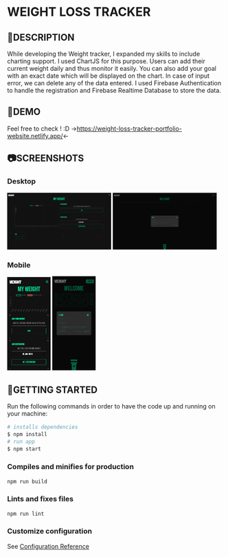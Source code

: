 # WEIGHT LOSS TRACKER

## :scroll:DESCRIPTION

While developing the Weight tracker, I expanded my skills to include charting support. I used ChartJS for this purpose. Users can add their current weight daily and thus monitor it easily. You can also add your goal with an exact date which will be displayed on the chart. In case of input error, we can delete any of the data entered. I used Firebase Authentication to handle the registration and Firebase Realtime Database to store the data. 

## :link:DEMO

 Feel free to check ! :D
->https://weight-loss-tracker-portfolio-website.netlify.app/<-

## :camera:SCREENSHOTS

### Desktop

<img src="readme_assets\weight_1_desktop.png" width='48%'/>  <img src="readme_assets\weight_2_desktop.png" width='48%'/>

### Mobile

<img src="readme_assets\weight_1_MOBILE.png" width='20%' />  <img src="readme_assets\weight_2_MOBILE.png" width='20%'/>

## :checkered_flag:GETTING STARTED

Run the following commands in order to have the code up and running on your machine:

``` bash
# installs dependencies
$ npm install
# run app
$ npm start
```

### Compiles and minifies for production

```
npm run build
```

### Lints and fixes files

```
npm run lint
```

### Customize configuration

See [Configuration Reference](https://cli.vuejs.org/config/)
